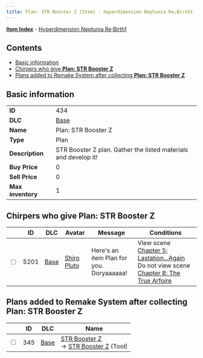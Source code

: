 ```yaml
---
title: Plan: STR Booster Z (Item) - Hyperdimension Neptunia Re;Birth1
---
```


[**Item Index**](/neptunia/rb1/item/index.html) - [Hyperdimension Neptunia Re;Birth1](/neptunia/rb1)

## Contents

- [Basic information](#basic-information)
- [Chirpers who give **Plan: STR Booster Z**](#chirpers-who-give-plan-str-booster-z)
- [Plans added to Remake System after collecting **Plan: STR Booster Z**](#plans-added-to-remake-system-after-collecting-plan-str-booster-z)

## Basic information

|   |   |
| -- | -- |
| **ID** | 434 |
| **DLC** | [Base](/neptunia/rb1/dlc/1-base.html) |
| **Name** | Plan: STR Booster Z |
| **Type** | Plan |
| **Description** | STR Booster Z plan. Gather the listed materials and develop it! |
| **Buy Price** | 0 |
| **Sell Price** | 0 |
| **Max inventory** | 1 |


## Chirpers who give **Plan: STR Booster Z**

|    | ID | DLC | Avatar | Message | Conditions |
| -- | -- | --- | ------ | ------- | ---------- |
| <input type="checkbox" id="rb1-chirper-event-1-5201" class="trackbox" /> | 5201 | [Base](/neptunia/rb1/dlc/1-base.html) | [Shiro Pluto](/neptunia/rb1/undefined/1-254-shiro-pluto.html) | Here's an item Plan for you.<br />Doryaaaaaa! | View scene [Chapter 5: Lastation...Again](/neptunia/rb1/scene/1-501-chapter-5-lastation-again.html)<br />Do not view scene [Chapter 8: The True Arfoire](/neptunia/rb1/scene/1-807-chapter-8-the-true-arfoire.html) |


## Plans added to Remake System after collecting **Plan: STR Booster Z**

|    | ID | DLC | Name |
| -- | -- | --- | ---- |
| <input type="checkbox" id="rb1-remake-1-345" class="trackbox" /> | 345 | [Base](/neptunia/rb1/dlc/1-base.html) | [STR Booster Z](/neptunia/rb1/remake/1-345-str-booster-z.html)<br /> → [STR Booster Z](/neptunia/rb1/item/1-38-str-booster-z.html) (Tool) |
